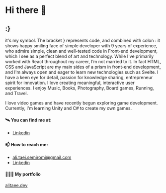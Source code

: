 # Hi there 👋 

## :}
it's my symbol. The bracket } represents code, and combined with colon : it shows happy smiling face of simple developer with 9 years of experience, who admire simple, clean and well-tested code in Front-end development, which I see as a perfect blend of art and technology. While I've primarily worked with React throughout my career, I’m not married to it. In fact HTML, CSS and JavaScript are my main sides of a prism in front-end development, and I'm always open and eager to learn new technologies such as Svelte. I have a keen eye for detail, passion for knowledge sharing, entrepreneur spirit for innovation. I love creating meaningful, interactive user experiences. I enjoy Music, Books, Photography, Board games, Running, and Travel.

I love video games and have recently begun exploring game development. Currently, I'm learning Unity and C# to create my own games. 

#### 🛰️ You can find me at:

- [Linkedin](https://www.linkedin.com/in/alitaee/)

#### 📫 How to reach me:
- ali.taei.semiromi@gmail.com
- [Linkedin](https://www.linkedin.com/in/alitaee/)

#### 👨🏼‍💻 My portfolio 

[alitaee.dev](https://www.alitaee.dev/)
